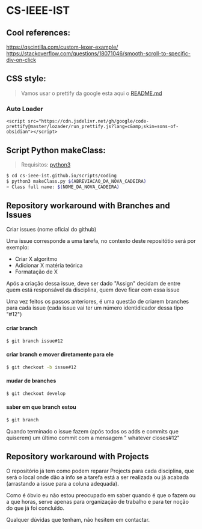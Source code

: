 # CS-IEEE-IST

## Cool references:

  https://qscintilla.com/custom-lexer-example/
  https://stackoverflow.com/questions/18071046/smooth-scroll-to-specific-div-on-click


## CSS style:

  > Vamos usar o prettify da google esta aqui o [README.md](https://github.com/google/code-prettify/blob/master/docs/getting_started.md)
  
  ### Auto Loader
  ``
    <script src="https://cdn.jsdelivr.net/gh/google/code-prettify@master/lozader/run_prettify.js?lang=c&amp;skin=sons-of-obsidian"></script>
  ``


## Script Python makeClass:

  >Requisitos: [python3](https://www.python.org/download/releases/3.0/)

  ```sh
  $ cd cs-ieee-ist.github.io/scripts/coding 
  $ python3 makeClass.py $(ABREVIACAO_DA_NOVA_CADEIRA)
  > Class full name: $(NOME_DA_NOVA_CADEIRA)
  ```
  
## Repository workaround with Branches and Issues


Criar issues (nome oficial do github)

Uma issue corresponde a uma tarefa, no contexto deste repositótio será por exemplo:

- Criar X algoritmo
- Adicionar X matéria teórica
- Formatação de X

Após a criação dessa issue, deve ser dado "Assign" decidam de entre quem está responsável da disciplina, quem deve ficar com essa issue

Uma vez feitos os passos anteriores, é uma questão de criarem branches para cada issue
(cada issue vai ter um número identidicador dessa tipo "#12")


#### criar branch
```sh
$ git branch issue#12
```
#### criar branch e mover diretamente para ele
```sh
$ git checkout -b issue#12
```
#### mudar de branches
```sh
$ git checkout develop
```
#### saber em que branch estou
```sh
$ git branch
```

Quando terminado o issue fazem (após todos os adds e commits que quiserem) um último commit com a mensagem " whatever closes#12"


## Repository workaround with Projects


O repositório já tem como podem reparar Projects para cada disciplina, que será o local onde dão a info se a tarefa está a ser realizada ou já acabada (arrastando a issue para a coluna adequada). 

Como é óbvio eu não estou preocupado em saber quando é que o fazem ou a que horas, serve apenas para organização de trabalho e para ter noção do que já foi concluído.

Qualquer dúvidas que tenham, não hesitem em contactar.

